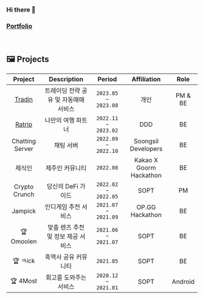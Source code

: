 ### Hi there 👋 
### [Portfolio](https://jihwanshindev.notion.site/4dcbe0c3d4f54760863301e1df08bbc5)

</br>


## 🖼️ Projects
|Project|Description|Period|Affiliation|Role|
|:---:|:---:|:---:|:---:|:---:|
|[Tradin](https://github.com/sgh002400/Tradin)</a>|트레이딩 전략 공유 및 자동매매 서비스 </br>|`2023.05 ~ 2023.08`|개인|PM & BE|
|[Ratrip](https://github.com/sgh002400/Ratrip-Backend/tree/jihwan)</a>|나만의 여행 파트너 </br>|`2022.11 ~ 2023.02`|DDD|BE|
|Chatting Server</a>|채팅 서버 </br>|`2022.09 ~ 2022.10`|Soongsil Developers|BE|
|제식인</a>|제주인 커뮤니티 </br>|`2022.08`|Kakao X Goorm Hackathon|BE|
|Crypto Crunch</a>|당신의 DeFi 가이드 </br>|`2022.02 ~ 2022.05`|SOPT|PM|
|Jampick</a>|인디게임 추천 서비스 </br>|`2021.07 ~ 2021.09`|OP.GG Hackathon|BE|
|🏆 Omoolen</a>|맞춤 렌즈 추천 및 정보 제공 서비스 </br>|`2021.06 ~ 2021.07`|SOPT|BE|
|🏆 ㅋick</a>|흑역사 공유 커뮤니티 </br>|`2021.05`|SOPT|BE|
|🏆 4Most</a>|회고를 도와주는 서비스 </br>|`2020.12 ~ 2021.01`|SOPT|Android|



